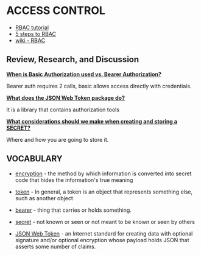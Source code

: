 # ACCESS CONTROL

- [RBAC tutorial](https://www.youtube.com/watch?v=C4NP8Eon3cA)
- [5 steps to RBAC](https://www.csoonline.com/article/3060780/5-steps-to-simple-role-based-access-control.html)
- [wiki - RBAC](https://en.wikipedia.org/wiki/Role-based_access_control)

## Review, Research, and Discussion

[**When is Basic Authorization used vs. Bearer Authorization?**](https://community.mega.com/t5/REST-API/Basic-Auth-vs-Bearer-Token/td-p/23476)

Bearer auth requires 2 calls, basic allows access directly with credentials.

[**What does the JSON Web Token package do?**](https://www.npmjs.com/package/jsonwebtoken)

It is a library that contains authorization tools

[**What considerations should we make when creating and storing a SECRET?**](https://medium.com/poka-techblog/the-best-way-to-store-secrets-in-your-app-is-not-to-store-secrets-in-your-app-308a6807d3ed)

Where and how you are going to store it.

## VOCABULARY

- [encryption](https://searchsecurity.techtarget.com/definition/encryption#:~:text=Encryption%20is%20the%20method%20by,encrypted%20data%20is%20called%20ciphertext.) - the method by which information is converted into secret code that hides the information's true meaning

- [token](https://whatis.techtarget.com/definition/token?_ga=2.183815331.460391021.1608105247-71046975.1607421210) - In general, a token is an object that represents something else, such as another object

- [bearer](https://www.google.com/search?q=bearer&rlz=1C1CHBF_enUS911US911&oq=bearer&aqs=chrome..69i57j0i433i457j0l4j69i60l2.6604j0j4&sourceid=chrome&ie=UTF-8) - thing that carries or holds something.

- [secret](https://www.google.com/search?rlz=1C1CHBF_enUS911US911&sxsrf=ALeKk032pE0_7l1oL7gs-LPxRqe-9U8nqA%3A1608105386463&ei=qr3ZX5TbG-Kz0PEPhOmE0Ag&q=secret&oq=secret&gs_lcp=CgZwc3ktYWIQAzILCC4QyQMQkQIQkwIyBQgAEJECMgQIABBDMgIIADIICAAQsQMQgwEyCAgAELEDEIMBMgUIABCxAzIICAAQsQMQgwEyCAgAELEDEIMBMgUIABCxA1Cm3gFYpt4BYO3iAWgAcAF4AIABX4gBX5IBATGYAQCgAQKgAQGqAQdnd3Mtd2l6wAEB&sclient=psy-ab&ved=0ahUKEwiU2Miyg9LtAhXiGTQIHYQ0AYoQ4dUDCA0&uact=5) - not known or seen or not meant to be known or seen by others

- [JSON Web Token](https://en.wikipedia.org/wiki/JSON_Web_Token) -  an Internet standard for creating data with optional signature and/or optional encryption whose payload holds JSON that asserts some number of claims.
